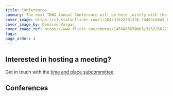 ```yaml
---
title: Conferences
summary: The next TDWG Annual Conference will be held jointly with the Society for the Preservation of Natural History Collections (SPNHC) in [Dunedin, New Zealand](http://spnhc-tdwg2018.nz/) from 25 August to 1 September.
cover_image: https://c1.staticflickr.com/1/284/31522561236_74d03cb0a5_b.jpg
cover_image_by: Denisse Vargas
cover_image_ref: https://www.flickr.com/photos/145649587@N03/31522561236/in/pool-tdwg16/
tags: 
page_order: 4
---
```


## Interested in hosting a meeting?

Get in touch with the [time and place subcommittee]({filename}/pages/about/committees/tardis/index.md).

## Conferences
